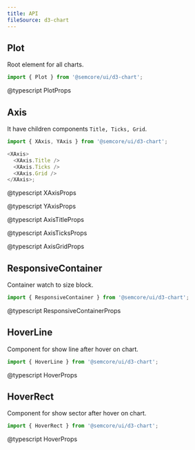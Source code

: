 ```yaml
---
title: API
fileSource: d3-chart
---
```


## Plot

Root element for all charts.

```js
import { Plot } from '@semcore/ui/d3-chart';
```

@typescript PlotProps

## Axis

It have children components `Title, Ticks, Grid`.

```js
import { XAxis, YAxis } from '@semcore/ui/d3-chart';

<XAxis>
  <XAxis.Title />
  <XAxis.Ticks />
  <XAxis.Grid />
</XAxis>;
```

@typescript XAxisProps

@typescript YAxisProps

@typescript AxisTitleProps

@typescript AxisTicksProps

@typescript AxisGridProps

## ResponsiveContainer

Container watch to size block.

```js
import { ResponsiveContainer } from '@semcore/ui/d3-chart';
```

@typescript ResponsiveContainerProps

## HoverLine

Component for show line after hover on chart.

```js
import { HoverLine } from '@semcore/ui/d3-chart';
```

@typescript HoverProps

## HoverRect

Component for show sector after hover on chart.

```js
import { HoverRect } from '@semcore/ui/d3-chart';
```

@typescript HoverProps
